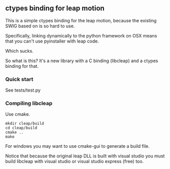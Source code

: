 ## ctypes binding for leap motion

This is a simple ctypes binding for the leap motion, because the existing
SWIG based on is so hard to use.

Specifically, linking dynamically to the python framework on OSX means
that you can't use pyinstaller with leap code.

Which sucks.

So what is this? It's a new library with a C binding (libcleap) and a ctypes
binding for that. 

### Quick start

See tests/test.py

### Compiling libcleap

Use cmake. 

    mkdir cleap/build
    cd cleap/build
    cmake ..
    make

For windows you may want to use cmake-gui to generate a build file.

Notice that because the original leap DLL is built with visual studio
you must build libcleap with visual studio or visual studio express (free)
too.
